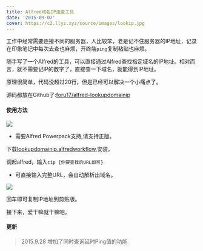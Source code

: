 ```yaml
---
title: Alfred域名IP速查工具
date: '2015-09-07'
cover: https://c2.llyz.xyz/source/images/lookip.jpg
---
```




工作中经常需要连接不同的服务器，人比较笨，老是记不住服务器的IP地址，记录在印象笔记中每次去查也麻烦，开终端`ping`复制粘贴也麻烦。

随手写了一个Alfred的工具，可以直接通过Alfred查找指定域名的IP地址。相对而言，就不需要记IP的数字了，直接查一下域名，就能得到IP地址。

原理很简单，代码没超过20行，但是已经可以解决一个小痛点了。

源码都放在Github了:[foru17/alfred-lookupdomainip](https://github.com/foru17/alfred-lookupdomainip)

#### 使用方法

![](https://c2.llyz.xyz/source/images/lookip.jpg)

- 需要Alfred Powerpack支持,请支持正版。

下载[lookupdomainip.alfredworkflow](https://github.com/foru17/alfred-lookupdomainip/raw/master/lookupdomainip.alfredworkflow),安装。

调起alfred，输入`cip {你要查找的URL即可}`

- 可直接输入完整URL，会自动解析出域名。

![](https://c2.llyz.xyz/source/images/cip2.jpg)

回车即可复制IP地址到剪贴版。

接下来，爱干嘛就干嘛吧。

#### 更新

> 2015.9.28 增加了同时查询延时Ping值的功能
